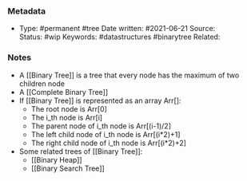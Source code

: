 ### Metadata

-  Type: #permanent #tree 
    Date written: #2021-06-21
    Source:  
    Status: #wip 
    Keywords:  #datastructures #binarytree
	Related: 
	
### Notes
- A [[Binary Tree]] is a tree that every node has the maximum of two children node
- A [[Complete Binary Tree]]
- If [[Binary Tree]] is represented as an array Arr[]:
	- The root node is Arr[0]
	- The i_th node is Arr[i]
	- The parent node of i_th node is Arr[(i-1)/2]
	- The left child node of i_th node is Arr[(i*2)+1]
	- The right child node of i_th node is Arr[(i*2)+2]
- Some related trees of [[Binary Tree]]:
	- [[Binary Heap]]
	- [[Binary Search Tree]]